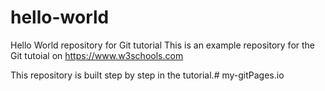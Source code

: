 # hello-world
Hello World repository for Git tutorial
This is an example repository for the Git tutoial on https://www.w3schools.com

This repository is built step by step in the tutorial.# my-gitPages.io
